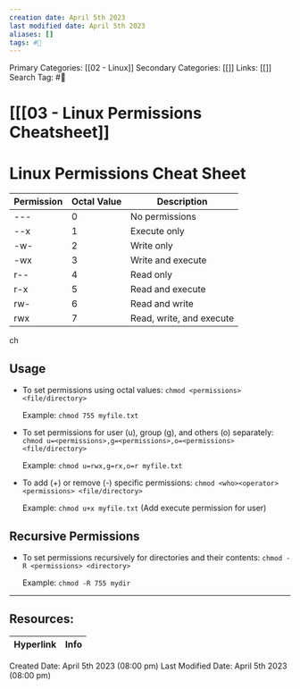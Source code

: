```yaml
---
creation date: April 5th 2023
last modified date: April 5th 2023
aliases: []
tags: #📖
---
```


Primary Categories: [[02 - Linux]] 
Secondary Categories: [[]] 
Links: [[]] 
Search Tag: #📖  

# [[[03 - Linux Permissions Cheatsheet]]  

# Linux Permissions Cheat Sheet

| Permission | Octal Value | Description                               |
|------------|-------------|-------------------------------------------|
| ---        | 0           | No permissions                            |
| --x        | 1           | Execute only                              |
| -w-        | 2           | Write only                                |
| -wx        | 3           | Write and execute                         |
| r--        | 4           | Read only                                 |
| r-x        | 5           | Read and execute                          |
| rw-        | 6           | Read and write                            |
| rwx        | 7           | Read, write, and execute                  |
ch
## Usage

- To set permissions using octal values:
  ```chmod <permissions> <file/directory>```

  Example: ```chmod 755 myfile.txt```

- To set permissions for user (u), group (g), and others (o) separately:
  ```chmod u=<permissions>,g=<permissions>,o=<permissions> <file/directory>```

  Example: ```chmod u=rwx,g=rx,o=r myfile.txt```

- To add (+) or remove (-) specific permissions:
  ```chmod <who><operator><permissions> <file/directory>```

  Example: ```chmod u+x myfile.txt``` (Add execute permission for user)

## Recursive Permissions

- To set permissions recursively for directories and their contents:
  ```chmod -R <permissions> <directory>```

  Example: ```chmod -R 755 mydir```




___

## Resources:

| Hyperlink | Info |
| --------- | ---- |


Created Date: April 5th 2023 (08:00 pm) 
Last Modified Date: April 5th 2023 (08:00 pm)
